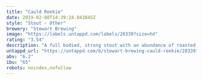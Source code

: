 ```yaml
---
title: "Cauld Reekie"
date: 2019-02-08T14:39:24.843845Z
style: "Stout - Other"
brewery: "Stewart Brewing"
image: "https://labels.untappd.com/labels/28339?size=hd"
rating: "3.54"
description: "A full bodied, strong stout with an abundance of roasted malt flavours. Liquorice, molasses ans a hint of sweetness."
untappd_url: "https://untappd.com/b/stewart-brewing-cauld-reekie/28339"
abv: "6.2"
ibu: "65"
robots: noindex,nofollow
---
```

